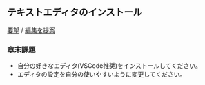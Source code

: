 ## テキストエディタのインストール

[要望](https://github.com/ebiyuu1121/web-tutorial/issues/new/choose) / [編集を提案](https://github.com/ebiyuu1121/web-tutorial/edit/main/vscode.md)


### 章末課題

- 自分の好きなエディタ(VSCode推奨)をインストールしてください。
- エディタの設定を自分の使いやすいように変更してください。
